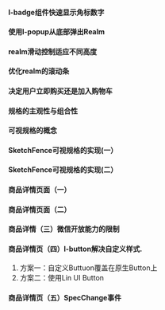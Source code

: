 #### l-badge组件快速显示角标数字

#### 使用l-popup从底部弹出Realm

#### realm滑动控制适应不同高度

#### 优化realm的滚动条

#### 决定用户立即购买还是加入购物车

#### 规格的主观性与组合性

#### 可视规格的概念

#### SketchFence可视规格的实现(一）

#### SketchFence可视规格的实现(二）

#### 商品详情页面（一）

#### 商品详情页面（二）

#### 商品详情（三）微信开放能力的限制

#### 商品详情页（四）l-button解决自定义样式.

1. 方案一：自定义Buttuon覆盖在原生Button上
2. 方案二：使用Lin UI Button

#### 商品详情页（五）SpecChange事件
